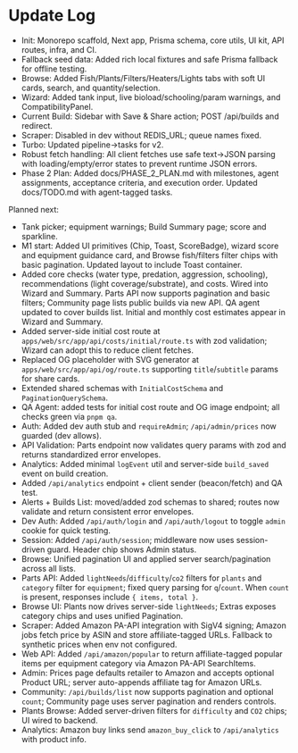 # Update Log

- Init: Monorepo scaffold, Next app, Prisma schema, core utils, UI kit, API routes, infra, and CI.
- Fallback seed data: Added rich local fixtures and safe Prisma fallback for offline testing.
- Browse: Added Fish/Plants/Filters/Heaters/Lights tabs with soft UI cards, search, and quantity/selection.
- Wizard: Added tank input, live bioload/schooling/param warnings, and CompatibilityPanel.
- Current Build: Sidebar with Save & Share action; POST /api/builds and redirect.
- Scraper: Disabled in dev without REDIS_URL; queue names fixed.
- Turbo: Updated pipeline->tasks for v2.
- Robust fetch handling: All client fetches use safe text->JSON parsing with loading/empty/error states to prevent runtime JSON errors.
- Phase 2 Plan: Added docs/PHASE_2_PLAN.md with milestones, agent assignments, acceptance criteria, and execution order. Updated docs/TODO.md with agent-tagged tasks.

Planned next:
- Tank picker; equipment warnings; Build Summary page; score and sparkline.
- M1 start: Added UI primitives (Chip, Toast, ScoreBadge), wizard score and equipment guidance card, and Browse fish/filters filter chips with basic pagination. Updated layout to include Toast container.
- Added core checks (water type, predation, aggression, schooling), recommendations (light coverage/substrate), and costs. Wired into Wizard and Summary. Parts API now supports pagination and basic filters; Community page lists public builds via new API. QA agent updated to cover builds list. Initial and monthly cost estimates appear in Wizard and Summary.
 - Added server-side initial cost route at `apps/web/src/app/api/costs/initial/route.ts` with zod validation; Wizard can adopt this to reduce client fetches.
 - Replaced OG placeholder with SVG generator at `apps/web/src/app/api/og/route.ts` supporting `title`/`subtitle` params for share cards.
 - Extended shared schemas with `InitialCostSchema` and `PaginationQuerySchema`.
 - QA Agent: added tests for initial cost route and OG image endpoint; all checks green via `pnpm qa`.
 - Auth: Added dev auth stub and `requireAdmin`; `/api/admin/prices` now guarded (dev allows).
 - API Validation: Parts endpoint now validates query params with zod and returns standardized error envelopes.
 - Analytics: Added minimal `logEvent` util and server-side `build_saved` event on build creation.
 - Added `/api/analytics` endpoint + client sender (beacon/fetch) and QA test.
 - Alerts + Builds List: moved/added zod schemas to shared; routes now validate and return consistent error envelopes.
- Dev Auth: Added `/api/auth/login` and `/api/auth/logout` to toggle `admin` cookie for quick testing.
 - Session: Added `/api/auth/session`; middleware now uses session-driven guard. Header chip shows Admin status.
- Browse: Unified pagination UI and applied server search/pagination across all lists.
 - Parts API: Added `lightNeeds`/`difficulty`/`co2` filters for `plants` and `category` filter for `equipment`; fixed query parsing for `q`/`count`. When `count` is present, responses include `{ items, total }`.
- Browse UI: Plants now drives server-side `lightNeeds`; Extras exposes category chips and uses unified Pagination.
 - Scraper: Added Amazon PA-API integration with SigV4 signing; Amazon jobs fetch price by ASIN and store affiliate-tagged URLs. Fallback to synthetic prices when env not configured.
- Web API: Added `/api/amazon/popular` to return affiliate-tagged popular items per equipment category via Amazon PA-API SearchItems.
- Admin: Prices page defaults retailer to Amazon and accepts optional Product URL; server auto-appends affiliate tag for Amazon URLs.
 - Community: `/api/builds/list` now supports pagination and optional `count`; Community page uses server pagination and renders controls.
 - Plants Browse: Added server-driven filters for `difficulty` and `CO2` chips; UI wired to backend.
 - Analytics: Amazon buy links send `amazon_buy_click` to `/api/analytics` with product info.

